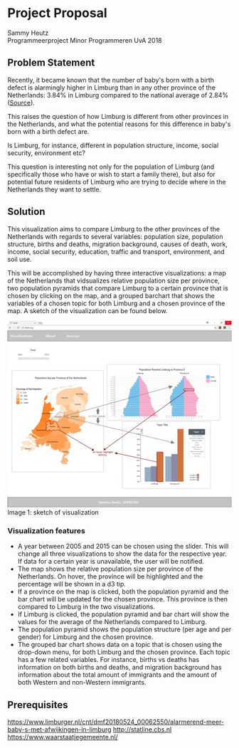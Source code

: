 # Project Proposal
Sammy Heutz  
Programmeerproject 
Minor Programmeren UvA 2018  


## Problem Statement
Recently, it became known that the number of baby's born with a birth defect is alarmingly higher in Limburg than in any other province of the Netherlands: 3.84% in Limburg compared to the national average of 2.84% ([Source](https://www.limburger.nl/cnt/dmf20180524_00062550/alarmerend-meer-baby-s-met-afwijkingen-in-limburg)). 

This raises the question of how Limburg is different from other provinces in the Netherlands, and what the potential reasons for this difference in baby's born with a birth defect are. 

Is Limburg, for instance, different in population structure, income, social security, environment etc?

This question is interesting not only for the population of Limburg (and specifically those who have or wish to start a family there), but also for potential future residents of Limburg who are trying to decide where in the Netherlands they want to settle.

## Solution
This visualization aims to compare Limburg to the other provinces of the Netherlands with regards to several variables: population size, population structure, births and deaths, migration background, causes of death, work, income, social security, education, traffic and transport, environment, and soil use. 

This will be accomplished by having three interactive visualizations: a map of the Netherlands that vidsualizes relative population size per province, two population pyramids that compare Limburg to a certain province that is chosen by clicking on the map, and a grouped barchart that shows the variables of a chosen topic for both Limburg and a chosen province of the map. A sketch of the visualization can be found below.

<img src="https://github.com/SammyH1994/project/blob/master/doc/sketch.png" />
Image 1: sketch of visualization

### Visualization features
- A year between 2005 and 2015 can be chosen using the slider. This will change all three visualizations to show the data for the respective year. If data for a certain year is unavailable, the user will be notified.
- The map shows the relative population size per province of the Netherlands. On hover, the province will be highlighted and the percentage will be shown in a d3 tip.
- If a province on the map is clicked, both the population pyramid and the bar chart will be updated for the chosen province. This province is then compared to Limburg in the two visualizations.
- If Limburg is clicked, the population pyramid and bar chart will show the values for the average of the Netherlands compared to Limburg.
- The population pyramid shows the population structure (per age and per gender) for Limburg and the chosen province.
- The grouped bar chart shows data on a topic that is chosen using the drop-down menu, for both Limburg and the chosen province. Each topic has a few related variables. For instance, births vs deaths has information on both births and deaths, and migration background has information about the total amount of immigrants and the amount of both Western and non-Western immigrants. 

## Prerequisites



https://www.limburger.nl/cnt/dmf20180524_00062550/alarmerend-meer-baby-s-met-afwijkingen-in-limburg
http://statline.cbs.nl
https://www.waarstaatjegemeente.nl/
